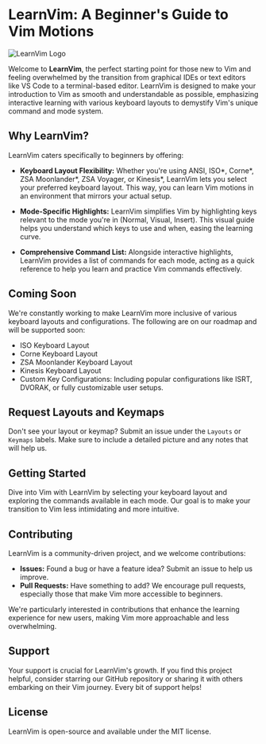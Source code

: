 # LearnVim: A Beginner's Guide to Vim Motions

![LearnVim Logo](https://raw.githubusercontent.com/jjcxdev/vim/main/public/images/learnvim.png "LearnVim Interactive Learning Tool")

Welcome to **LearnVim**, the perfect starting point for those new to Vim and feeling overwhelmed by the transition from graphical IDEs or text editors like VS Code to a terminal-based editor. LearnVim is designed to make your introduction to Vim as smooth and understandable as possible, emphasizing interactive learning with various keyboard layouts to demystify Vim's unique command and mode system.

## Why LearnVim?

LearnVim caters specifically to beginners by offering:

- **Keyboard Layout Flexibility:** Whether you're using ANSI, ISO*, Corne*, ZSA Moonlander*, ZSA Voyager, or Kinesis*, LearnVim lets you select your preferred keyboard layout. This way, you can learn Vim motions in an environment that mirrors your actual setup.

- **Mode-Specific Highlights:** LearnVim simplifies Vim by highlighting keys relevant to the mode you're in (Normal, Visual, Insert). This visual guide helps you understand which keys to use and when, easing the learning curve.

- **Comprehensive Command List:** Alongside interactive highlights, LearnVim provides a list of commands for each mode, acting as a quick reference to help you learn and practice Vim commands effectively.

## Coming Soon

We're constantly working to make LearnVim more inclusive of various keyboard layouts and configurations. The following are on our roadmap and will be supported soon:

- ISO Keyboard Layout
- Corne Keyboard Layout
- ZSA Moonlander Keyboard Layout
- Kinesis Keyboard Layout
- Custom Key Configurations: Including popular configurations like ISRT, DVORAK, or fully customizable user setups.

## Request Layouts and Keymaps

Don't see your layout or keymap? Submit an issue under the `Layouts` or `Keymaps` labels. Make sure to include a detailed picture and any notes that will help us.

## Getting Started

Dive into Vim with LearnVim by selecting your keyboard layout and exploring the commands available in each mode. Our goal is to make your transition to Vim less intimidating and more intuitive.

## Contributing

LearnVim is a community-driven project, and we welcome contributions:

- **Issues:** Found a bug or have a feature idea? Submit an issue to help us improve.
- **Pull Requests:** Have something to add? We encourage pull requests, especially those that make Vim more accessible to beginners.

We're particularly interested in contributions that enhance the learning experience for new users, making Vim more approachable and less overwhelming.

## Support

Your support is crucial for LearnVim's growth. If you find this project helpful, consider starring our GitHub repository or sharing it with others embarking on their Vim journey. Every bit of support helps!

## License

LearnVim is open-source and available under the MIT license.
